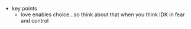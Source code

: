   * key points
    * love enables choice...so think about that when you think IDK in fear and control